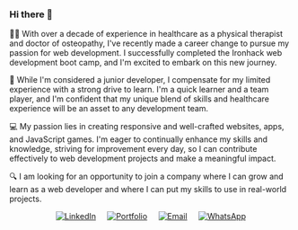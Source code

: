 ### Hi there 👋

<!--
**JohnDCGSantos/JohnDCGSantos** is a ✨ _special_ ✨ repository because its `README.md` (this file) appears on your GitHub profile.

Here are some ideas to get you started:

- 🔭 I’m currently working on ...
- 🌱 I’m currently learning ...
- 👯 I’m looking to collaborate on ...
- 🤔 I’m looking for help with ...
- 💬 Ask me about ...
- 📫 How to reach me: ...
- 😄 Pronouns: ...
- ⚡ Fun fact: ...
-->
👨‍⚕️ With over a decade of experience in healthcare as a physical therapist and doctor of osteopathy, I've recently made a career change to pursue my passion for web development. I successfully completed the Ironhack web development boot camp, and I'm excited to embark on this new journey.

🚀 While I'm considered a junior developer, I compensate for my limited experience with a strong drive to learn. I'm a quick learner and a team player, and I'm confident that my unique blend of skills and healthcare experience will be an asset to any development team.

💻 My passion lies in creating responsive and well-crafted websites, apps, and JavaScript games. I'm eager to continually enhance my skills and knowledge, striving for improvement every day, so I can contribute effectively to web development projects and make a meaningful impact.

🔍 I am looking for an opportunity to join a company where I can grow and learn as a web developer and where I can put my skills to use in real-world projects.

<div style="display: flex; justify-content: center; align-items: center;">
  <a href="https://www.linkedin.com/in/joaodcgs/" style="margin: 0 10px;">
    <img src="https://img.shields.io/badge/LinkedIn-Profile-0077B5?style=for-the-badge&logo=linkedin&logoColor=white" alt="LinkedIn">
  </a>
  <a href="https://joao-santos.netlify.app/" style="margin: 0 10px;">
    <img src="https://img.shields.io/badge/Portfolio-Website-0077B5?style=for-the-badge" alt="Portfolio">
  </a>
  <a href="mailto:jdcg.santos@gmail.com" style="margin: 0 10px;">
    <img src="https://img.shields.io/badge/Email-Contact%20Me-0077B5?style=for-the-badge&logo=mail.ru" alt="Email">
  </a>
  <a href="https://api.whatsapp.com/send?phone=912154577" style="margin: 0 10px;">
    <img src="https://img.shields.io/badge/WhatsApp-Chat-0077B5?style=for-the-badge&logo=whatsapp&logoColor=white" alt="WhatsApp">
  </a>
</div>





